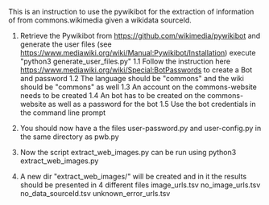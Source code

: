 This is an instruction to use the pywikibot for the extraction of information of 
from commons.wikimedia given a wikidata sourceId. 

1. Retrieve the Pywikibot from https://github.com/wikimedia/pywikibot and generate the user files (see https://www.mediawiki.org/wiki/Manual:Pywikibot/Installation)
	execute "python3 generate_user_files.py"
	1.1 Follow the instruction here https://www.mediawiki.org/wiki/Special:BotPasswords to create a Bot and password
	1.2 The language should be "commons" and the wiki should be "commons" as well
	1.3 An account on the commons-website needs to be created 
	1.4 An bot has to be created on the commons-website as well as a password for the bot
	1.5 Use the bot credentials in the command line prompt

2. You should now have a the files user-password.py and user-config.py in the same directory as pwb.py
3. Now the script extract_web_images.py can be run using 
	python3 extract_web_images.py
4. A new dir "extract_web_images/" will be created and in it the results should be presented in 4 different files 
	image_urls.tsv
	no_image_urls.tsv
	no_data_sourceId.tsv
	unknown_error_urls.tsv

